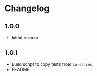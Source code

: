 # Changelog

## 1.0.0

* Initial release

## 1.0.1

* Build script to copy tests from `co-series`
* README
